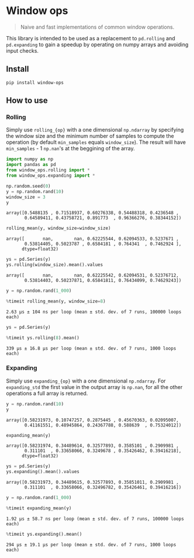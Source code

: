 # Window ops
> Naive and fast implementations of common window operations.


This library is intended to be used as a replacement to `pd.rolling` and `pd.expanding` to gain a speedup by operating on numpy arrays and avoiding input checks.

## Install

`pip install window-ops`

## How to use

### Rolling

Simply use `rolling_{op}` with a one dimensional `np.ndarray` by specifying the window size and the minimum number of samples to compute the operation (by default `min_samples` equals `window_size`). The result will have `min_samples` - 1 `np.nan`'s at the beggining of the array.

```python
import numpy as np
import pandas as pd
from window_ops.rolling import *
from window_ops.expanding import *

np.random.seed(0)
y = np.random.rand(10)
window_size = 3
y
```




    array([0.5488135 , 0.71518937, 0.60276338, 0.54488318, 0.4236548 ,
           0.64589411, 0.43758721, 0.891773  , 0.96366276, 0.38344152])



```python
rolling_mean(y, window_size=window_size)
```




    array([       nan,        nan, 0.62225544, 0.62094533, 0.5237671 ,
           0.53814405, 0.5023787 , 0.6584181 , 0.764341  , 0.7462924 ],
          dtype=float32)



```python
ys = pd.Series(y)
ys.rolling(window_size).mean().values
```




    array([       nan,        nan, 0.62225542, 0.62094531, 0.52376712,
           0.53814403, 0.50237871, 0.65841811, 0.76434099, 0.74629243])



```python
y = np.random.rand(1_000)

%timeit rolling_mean(y, window_size=8)
```

    2.63 µs ± 104 ns per loop (mean ± std. dev. of 7 runs, 100000 loops each)


```python
ys = pd.Series(y)

%timeit ys.rolling(8).mean()
```

    339 µs ± 16.8 µs per loop (mean ± std. dev. of 7 runs, 1000 loops each)


### Expanding

Simply use `expanding_{op}` with a one dimensional `np.ndarray`. For `expanding_std` the first value in the output array is `np.nan`, for all the other operations a full array is returned.

```python
y = np.random.rand(10)
y
```




    array([0.58231973, 0.10747257, 0.2875445 , 0.45670363, 0.02095007,
           0.41161551, 0.48945864, 0.24367788, 0.588639  , 0.75324012])



```python
expanding_mean(y)
```




    array([0.58231974, 0.34489614, 0.32577893, 0.3585101 , 0.2909981 ,
           0.311101  , 0.33658066, 0.3249678 , 0.35426462, 0.39416218],
          dtype=float32)



```python
ys = pd.Series(y)
ys.expanding().mean().values
```




    array([0.58231973, 0.34489615, 0.32577893, 0.35851011, 0.2909981 ,
           0.311101  , 0.33658066, 0.32496782, 0.35426461, 0.39416216])



```python
y = np.random.rand(1_000)

%timeit expanding_mean(y)
```

    1.92 µs ± 58.7 ns per loop (mean ± std. dev. of 7 runs, 100000 loops each)


```python
%timeit ys.expanding().mean()
```

    294 µs ± 19.1 µs per loop (mean ± std. dev. of 7 runs, 1000 loops each)

